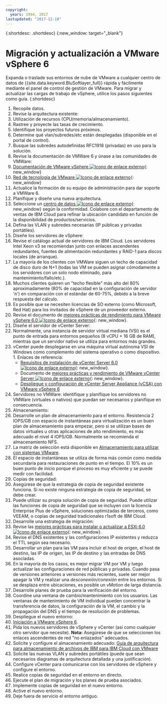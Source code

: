 ```yaml
---
copyright:
  years: 1994, 2017
lastupdated: "2017-12-18"
---
```


{:shortdesc: .shortdesc}
{:new_window: target="_blank"}

#  Migración y actualización a VMware vSphere 6

Expanda o traslade sus entornos de nube de VMware a cualquier centro de datos de {{site.data.keyword.BluSoftlayer_full}} rápida y fácilmente mediante el panel de control de gestión de VMware. Para migrar y actualizar las cargas de trabajo de vSphere, utilice los pasos siguientes como guía.
{:shortdesc}

1. Recopile datos.
2. Revise la arquitectura existente:
  1. Utilización de recursos (CPU/memoria/almacenamiento).
  2. Rastree y proyecte las tasas de crecimiento.
  3. Identifique los proyectos futuros próximos.
  4. Determine qué vlan/subredes/etc están desplegadas (disponible en el portal de control).
  5. Busque las subredes autodefinidas RFC1918 (privadas) en uso para la solución.
3. Revise la documentación de VMWare 6 y únase a las comunidades de VMWare:
  1. [Documentación de VMware vSphere ![Icono de enlace externo](../../icons/launch-glyph.svg "Icono de enlace externo")](https://docs.vmware.com/nl/VMware-vSphere/index.html){: new_window}
  2. [Red de tecnología de VMware ![Icono de enlace externo](../../icons/launch-glyph.svg "Icono de enlace externo")](https://communities.vmware.com/welcome){: new_window}
4. Actualice la formación de su equipo de administración para dar soporte a VMWare 6.
5. Planifique y diseñe una nueva arquitectura.
6. Seleccione un [centro de datos ![Icono de enlace externo](../../icons/launch-glyph.svg "Icono de enlace externo")](https://www.ibm.com/cloud-computing/bluemix/data-centers){: new_window} según la conformidad. Colabore con el departamento de ventas de IBM Cloud para refinar la ubicación candidato en función de la disponibilidad de productos/servicios.
7. Defina las VLAN y subredes necesarias (IP públicas y privadas portátiles).
8. Diseñe los servidores de vSphere:
  1. Revise el catálogo actual de servidores de IBM Cloud. Los servidores Intel Xeon v3 se recomiendan junto con enlaces ascendentes redundantes, fuentes de alimentación redundantes y RAID-1 para discos locales (de arranque).
  2. La mayoría de los clientes con VMWare siguen un techo de capacidad de disco duro de N+1 (todas las VM se pueden asignar cómodamente a los servidores con un solo nodo eliminado, para mantenimiento/fallo/etc.).
  3. Muchos clientes quieren un "techo flexible" más alto del 80% aproximadamente (80% de capacidad en la configuración de servidor 'n') en comparación con el estándar de 60-75%, debido a la breve respuesta del cálculo.
  4. Es posible que se necesiten licencias de SO externo (como Microsoft, Red Hat) para los invitados de vSphere de un proveedor externo.
  5. Revise el documento de [mejores prácticas de rendimiento para VMware vSphere 6.0 ![Icono de enlace externo](../../icons/launch-glyph.svg "Icono de enlace externo")](https://www.vmware.com/files/pdf/techpaper/VMware-PerfBest-Practices-vSphere6-0.pdf){: new_window}.
9. Diseñe el servidor de vCenter Server:
  1. Normalmente, una instancia de servidor virtual mediana (VSI) es el punto de entrada para entornos pequeños (8 vCPU + 16 GB de RAM), mientras que un servidor nativo se utiliza para entornos más grandes.
  2. vCenter puede desplegarse en una máquina virtual autónoma VSI de Windows como complemento del sistema operativo o como dispositivo.
    1. Enlaces de referencia:
        * [Requisitos de instalación de vCenter Server 6.0 ![Icono de enlace externo](../../icons/launch-glyph.svg "Icono de enlace externo")](https://kb.vmware.com/s/article/2107948){: new_window}.
        * Documento de [mejores prácticas y rendimiento de VMware vCenter Server ![Icono de enlace externo](../../icons/launch-glyph.svg "Icono de enlace externo")](http://www.vmware.com/files/pdf/techpaper/vmware-vCenter6-perf.pdf){: new_window}.
        * [Despliegue y configuración de vCenter Server Appliance (vCSA) con VMware vSphere 6](vmware-vsphere-6-deploy-and-configure-vcenter-server-appliance-vcsa.html)
10. Servidores no VMWare: identifique y planifique los servidores no VMWare (virtuales o nativos) que puedan ser necesarios y planifique en consecuencia.
11. Almacenamiento:
  1. Desarrolle un plan de almacenamiento para el entorno. Resistencia 2 IOPS/GB con espacio de instantáneas para virtualización es un buen plan de almacenamiento para empezar, pero si se utilizan bases de datos virtuales u otras aplicaciones de alto rendimiento, es más adecuado el nivel 4 IOPS/GB. Normalmente se recomienda el almacenamiento NFS.  
  2. La matriz de selección está disponible en [Almacenamiento para utilizar con sistemas VMware](select-storage-option-use-vmware.html).
  3. El espacio de instantáneas se utiliza de forma más común como medida secundaria para restauraciones de punto en el tiempo. El 10% es un buen punto de inicio porque el proceso es muy eficiente y se puede medir con facilidad.
12. Copias de seguridad:
  1. Asegúrese de que la estrategia de copia de seguridad existente funciona. Si no existe ninguna estrategia de copia de seguridad, se debe crear.
  2. Puede utilizar su propia solución de copia de seguridad. Puede utilizar las funciones de copia de seguridad que se incluyen con la licencia Enterprise Plus de vSphere, soluciones optimizadas de terceros, como VEEAM, o copias de seguridad tradicionales r1soft de IBM Cloud.
13. Desarrolle una estrategia de migración:
  1. Revise las [mejores prácticas para instalar o actualizar a ESXi 6.0 ![Icono de enlace externo](../../icons/launch-glyph.svg "Icono de enlace externo")](https://kb.vmware.com/s/article/2109712){: new_window}.
  2. Revise el DNS existentes y las configuraciones IP existentes y reduzca el TTL según sea necesario.
  3. Desarrollar un plan para las VM para incluir el host de origen, el host de destino, las IP de origen, las IP de destino y las entradas de DNS asociadas.
  4. En la mayoría de los casos, es mejor migrar VM por VM y luego actualizar las configuraciones de red públicas y privadas. Cuando pasa de versiones anteriores a versiones más recientes, suele ser mejor apagar la VM y realizar una _desconexión/conexión_ entre los entornos. Si se desplaza entre ubicaciones, es posible un vMotion de larga distancia.
  5. Desarrolle planes de prueba para la verificación del entorno.
  6. Coordine una ventana de cambio/mantenimiento con los usuarios. Las ventanas de mantenimiento de VM individual pueden concentrar la transferencia de datos, la configuración de la VM, el cambio y la propagación del DNS y el tiempo de resolución de problemas.
14. Despliegue el nuevo entorno:
  1. [Iniciación a VMware vSphere 6](vmware-vsphere-6-getting-started.html).
  2. Pida los nuevos servidores de vSphere y vCenter (así como cualquier otro servidor que necesite).
      **Nota:** Asegúrese de que se seleccionen los enlaces ascendentes de red "no enlazados" adecuados.
  3. Solicite y configure el almacenamiento adecuado: [Guía de arquitectura para almacenamiento de archivos de IBM para IBM Cloud con VMware](/docs/infrastructure/FileStorage/architecture-guide-file-storage-vmware.html)
  4. Solicite las nuevas VLAN y subredes portátiles (puede que sean necesarios diagramas de arquitectura detallada y una justificación).
  5. Configure vCenter para comunicarse con los servidores de vSphere y configure el entorno.
  6. Realice copias de seguridad en el entorno en directo.
  7. Ejecute el plan de migración y los planes de prueba asociados.
  8. Implemente copias de seguridad en el nuevo entorno.
  9. Active el nuevo entorno.
  10. Deje fuera de servicio el entorno antiguo.
